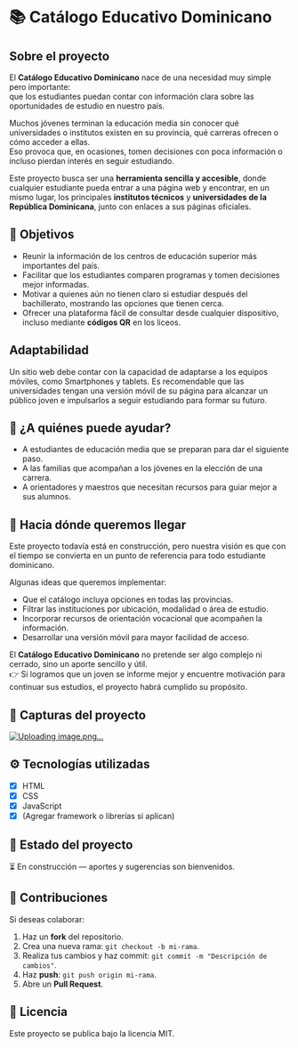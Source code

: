 # 📚 Catálogo Educativo Dominicano

## Sobre el proyecto  
El **Catálogo Educativo Dominicano** nace de una necesidad muy simple pero importante:  
que los estudiantes puedan contar con información clara sobre las oportunidades de estudio en nuestro país.  

Muchos jóvenes terminan la educación media sin conocer qué universidades o institutos existen en su provincia, qué carreras ofrecen o cómo acceder a ellas.  
Eso provoca que, en ocasiones, tomen decisiones con poca información o incluso pierdan interés en seguir estudiando.  

Este proyecto busca ser una **herramienta sencilla y accesible**, donde cualquier estudiante pueda entrar a una página web y encontrar, en un mismo lugar, los principales **institutos técnicos** y **universidades de la República Dominicana**, junto con enlaces a sus páginas oficiales.

## 🎯 Objetivos  
- Reunir la información de los centros de educación superior más importantes del país.  
- Facilitar que los estudiantes comparen programas y tomen decisiones mejor informadas.  
- Motivar a quienes aún no tienen claro si estudiar después del bachillerato, mostrando las opciones que tienen cerca.  
- Ofrecer una plataforma fácil de consultar desde cualquier dispositivo, incluso mediante **códigos QR** en los liceos.  
## Adaptabilidad
Un sitio web debe contar con la capacidad de adaptarse a los equipos móviles, como Smartphones y tablets. Es recomendable que las universidades tengan una versión móvil de su página para alcanzar un público joven e impulsarlos a seguir estudiando para formar su futuro. 

## 👥 ¿A quiénes puede ayudar?  
- A estudiantes de educación media que se preparan para dar el siguiente paso.  
- A las familias que acompañan a los jóvenes en la elección de una carrera.  
- A orientadores y maestros que necesitan recursos para guiar mejor a sus alumnos.  

## 🚀 Hacia dónde queremos llegar  
Este proyecto todavía está en construcción, pero nuestra visión es que con el tiempo se convierta en un punto de referencia para todo estudiante dominicano.  

Algunas ideas que queremos implementar:  
- Que el catálogo incluya opciones en todas las provincias.  
- Filtrar las instituciones por ubicación, modalidad o área de estudio.  
- Incorporar recursos de orientación vocacional que acompañen la información.  
- Desarrollar una versión móvil para mayor facilidad de acceso.  

El **Catálogo Educativo Dominicano** no pretende ser algo complejo ni cerrado, sino un aporte sencillo y útil.  
👉 Si logramos que un joven se informe mejor y encuentre motivación para continuar sus estudios, el proyecto habrá cumplido su propósito.  

## 📸 Capturas del proyecto  
[![Uploading image.png…]()](https://github.com/Leoydr/Cat-logo-Educativo-Dominicano)

## ⚙️ Tecnologías utilizadas  
- [x] HTML  
- [x] CSS  
- [x] JavaScript  
- [x] (Agregar framework o librerías si aplican)  

## 📌 Estado del proyecto  
⏳ En construcción — aportes y sugerencias son bienvenidos.  

## 🤝 Contribuciones  
Si deseas colaborar:  
1. Haz un **fork** del repositorio.  
2. Crea una nueva rama: `git checkout -b mi-rama`.  
3. Realiza tus cambios y haz commit: `git commit -m "Descripción de cambios"`.  
4. Haz **push**: `git push origin mi-rama`.  
5. Abre un **Pull Request**.  

## 📄 Licencia  
Este proyecto se publica bajo la licencia MIT.  
